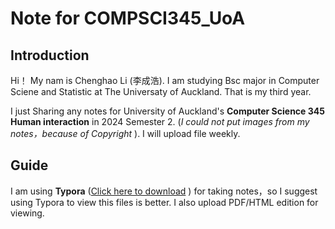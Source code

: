 # Note for COMPSCI345_UoA

## Introduction

Hi！
My nam is Chenghao Li (李成浩). I am studying Bsc major in Computer Sciene and Statistic at The Universaty of Auckland. That is my third year.

I just Sharing any notes for University of Auckland's **Computer Science 345 Human interaction** in 2024 Semester 2. (_I could not put images from my notes，because of Copyright_ ). I will upload file weekly.

## Guide

I am using **Typora** ([Click here to download](https://typora.io/#feature) ) for taking notes，so I suggest using Typora to view this files is better. I also upload PDF/HTML edition for viewing.
